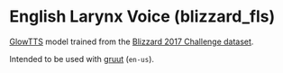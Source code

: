 # English Larynx Voice (blizzard_fls)

[GlowTTS](https://github.com/rhasspy/glow-tts-train) model trained from the [Blizzard 2017 Challenge dataset](https://www.synsig.org/index.php/Blizzard_Challenge_2017).

Intended to be used with [gruut](https://github.com/rhasspy/gruut) (`en-us`).
